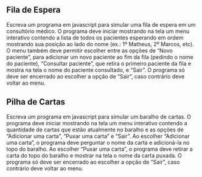 ## Fila de Espera

Escreva um programa em javascript para simular uma fila de espera em um consultório médico. O programa deve iniciar mostrando na tela um menu interativo contendo a lista de todos os pacientes esperando em ordem mostrando sua posição ao lado do nome (ex.: 1º Matheus, 2º Marcos, etc). O menu também deve permitir escolher entre as opções de “Novo paciente”, para adicionar um novo paciente ao fim da fila (pedindo o nome do paciente), “Consultar paciente”, que retira o primeiro paciente da fila e mostra na tela o nome do paciente consultado, e “Sair”. O programa só deve ser encerrado ao escolher a opção de “Sair”, caso contrário deve voltar ao menu.

## Pilha de Cartas

Escreva um programa em javascript para simular um baralho de cartas. O programa deve iniciar mostrando na tela um menu interativo contendo a quantidade de cartas que estão atualmente no baralho e as opções de “Adicionar uma carta”, “Puxar uma carta” e “Sair”. Ao escolher “Adicionar uma carta”, o programa deve perguntar o nome da carta e adicioná-la no topo do baralho. Ao escolher “Puxar uma carta”, o programa deve retirar a carta do topo do baralho e mostrar na tela o nome da carta puxada. O programa só deve ser encerrado ao escolher a opção de “Sair”, caso contrário deve voltar ao menu.
